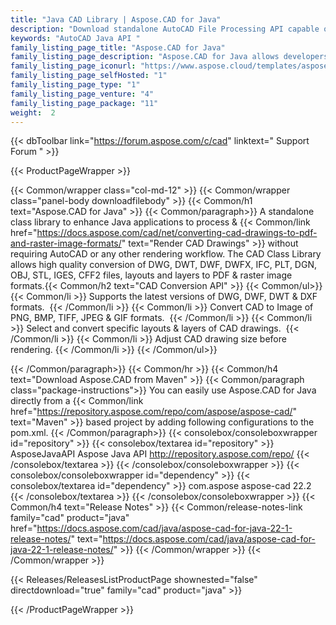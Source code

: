 ```yaml
---
title: "Java CAD Library | Aspose.CAD for Java"
description: "Download standalone AutoCAD File Processing API capable of converting DWG and DXF files to PDF and Raster Images without AutoCAD. "
keywords: "AutoCAD Java API "
family_listing_page_title: "Aspose.CAD for Java"
family_listing_page_description: "Aspose.CAD for Java allows developers to convert AutoCAD DWG and DXF and DGN, DWF, DWFX, IFC, IGS, IGES, STL, DWT, CF2, CFF2, OBJ  files to PDF, SVG, WMF and Raster images. It is a native API and does not require AutoCAD or any other software to be installed."
family_listing_page_iconurl: "https://www.aspose.cloud/templates/aspose/App_Themes/V3/images/cad/272x272/aspose_cad-for-java-min.png"
family_listing_page_selfHosted: "1"
family_listing_page_type: "1"
family_listing_page_venture: "4"
family_listing_page_package: "11"
weight:  2
---
```


{{< dbToolbar link="https://forum.aspose.com/c/cad" linktext=" Support Forum " >}}


{{< ProductPageWrapper >}}

<!-- ProductPageContent-->
{{< Common/wrapper class="col-md-12" >}}
{{< Common/wrapper class="panel-body downloadfilebody" >}}
{{< Common/h1 text="Aspose.CAD for Java" >}}
{{< Common/paragraph>}}
A standalone class library to enhance Java applications to process &&nbsp;{{< Common/link href="https://docs.aspose.com/cad/net/converting-cad-drawings-to-pdf-and-raster-image-formats/" text="Render CAD Drawings"  >}}&nbsp;without requiring AutoCAD or any other rendering workflow. The CAD Class Library allows high quality conversion of DWG, DWT, DWF, DWFX, IFC, PLT, DGN, OBJ, STL, IGES, CFF2 files, layouts and layers to PDF & raster image formats.{{< Common/h2 text="CAD Conversion API"  >}} {{< Common/ul>}}
    {{< Common/li >}} Supports the latest versions of DWG, DWF, DWT & DXF formats.&nbsp; {{< /Common/li >}}
   {{< Common/li >}} Convert CAD to Image of PNG, BMP, TIFF, JPEG & GIF formats.&nbsp; {{< /Common/li >}}
   {{< Common/li >}} Select and convert specific layouts & layers of CAD drawings.&nbsp; {{< /Common/li >}}
   {{< Common/li >}} Adjust CAD drawing size before rendering. {{< /Common/li >}}
 {{< /Common/ul>}}

{{< /Common/paragraph>}}
{{< Common/hr >}}
{{< Common/h4 text="Download Aspose.CAD from Maven"  >}}
{{< Common/paragraph class="package-instructions">}}
You can easily use Aspose.CAD for Java directly from a {{< Common/link href="https://repository.aspose.com/repo/com/aspose/aspose-cad/" text="Maven"  >}} based project by adding following configurations to the pom.xml.
 {{< /Common/paragraph>}}
{{< consolebox/consoleboxwrapper id="repository" >}}
       {{< consolebox/textarea id="repository" >}} <repository>
    <id>AsposeJavaAPI</id>
    <name>Aspose Java API</name>
    <url>http://repository.aspose.com/repo/</url>
</repository> {{< /consolebox/textarea >}}
{{< /consolebox/consoleboxwrapper >}}
{{< consolebox/consoleboxwrapper id="dependency" >}}
       {{< consolebox/textarea id="dependency" >}} <dependency>
  <groupId>com.aspose</groupId>
  <artifactId>aspose-cad</artifactId>
  <version>22.2</version>
</dependency> {{< /consolebox/textarea >}}
{{< /consolebox/consoleboxwrapper >}}
{{< Common/h4 text="Release Notes"  >}}
{{< Common/release-notes-link family="cad" product="java" href="https://docs.aspose.com/cad/java/aspose-cad-for-java-22-1-release-notes/" text="https://docs.aspose.com/cad/java/aspose-cad-for-java-22-1-release-notes/"  >}}
{{< /Common/wrapper >}}
{{< /Common/wrapper >}}

<!-- /ProductPageContent-->



<!-- ReleasesListProductPage-->
   {{< Releases/ReleasesListProductPage shownested="false"  directdownload="true" family="cad" product="java" >}}
<!-- /ReleasesListProductPage-->

{{< /ProductPageWrapper >}}

